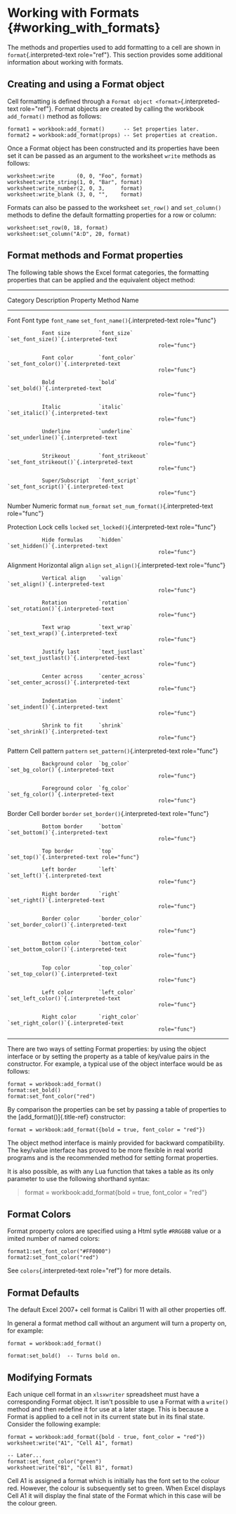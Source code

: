 Working with Formats {#working_with_formats}
====================

The methods and properties used to add formatting to a cell are shown in
`format`{.interpreted-text role="ref"}. This section provides some
additional information about working with formats.

Creating and using a Format object
----------------------------------

Cell formatting is defined through a
`Format object <format>`{.interpreted-text role="ref"}. Format objects
are created by calling the workbook `add_format()` method as follows:

    format1 = workbook:add_format()      -- Set properties later.
    format2 = workbook:add_format(props) -- Set properties at creation.

Once a Format object has been constructed and its properties have been
set it can be passed as an argument to the worksheet `write` methods as
follows:

    worksheet:write       (0, 0, "Foo", format)
    worksheet:write_string(1, 0, "Bar", format)
    worksheet:write_number(2, 0, 3,     format)
    worksheet:write_blank (3, 0, "",    format)

Formats can also be passed to the worksheet `set_row()` and
`set_column()` methods to define the default formatting properties for a
row or column:

    worksheet:set_row(0, 18, format)
    worksheet:set_column("A:D", 20, format)

Format methods and Format properties
------------------------------------

The following table shows the Excel format categories, the formatting
properties that can be applied and the equivalent object method:

  --------------------------------------------------------------------------------------------
  Category     Description       Property           Method Name
  ------------ ----------------- ------------------ ------------------------------------------
  Font         Font type         `font_name`        `set_font_name()`{.interpreted-text
                                                    role="func"}

               Font size         `font_size`        `set_font_size()`{.interpreted-text
                                                    role="func"}

               Font color        `font_color`       `set_font_color()`{.interpreted-text
                                                    role="func"}

               Bold              `bold`             `set_bold()`{.interpreted-text
                                                    role="func"}

               Italic            `italic`           `set_italic()`{.interpreted-text
                                                    role="func"}

               Underline         `underline`        `set_underline()`{.interpreted-text
                                                    role="func"}

               Strikeout         `font_strikeout`   `set_font_strikeout()`{.interpreted-text
                                                    role="func"}

               Super/Subscript   `font_script`      `set_font_script()`{.interpreted-text
                                                    role="func"}

  Number       Numeric format    `num_format`       `set_num_format()`{.interpreted-text
                                                    role="func"}

  Protection   Lock cells        `locked`           `set_locked()`{.interpreted-text
                                                    role="func"}

               Hide formulas     `hidden`           `set_hidden()`{.interpreted-text
                                                    role="func"}

  Alignment    Horizontal align  `align`            `set_align()`{.interpreted-text
                                                    role="func"}

               Vertical align    `valign`           `set_align()`{.interpreted-text
                                                    role="func"}

               Rotation          `rotation`         `set_rotation()`{.interpreted-text
                                                    role="func"}

               Text wrap         `text_wrap`        `set_text_wrap()`{.interpreted-text
                                                    role="func"}

               Justify last      `text_justlast`    `set_text_justlast()`{.interpreted-text
                                                    role="func"}

               Center across     `center_across`    `set_center_across()`{.interpreted-text
                                                    role="func"}

               Indentation       `indent`           `set_indent()`{.interpreted-text
                                                    role="func"}

               Shrink to fit     `shrink`           `set_shrink()`{.interpreted-text
                                                    role="func"}

  Pattern      Cell pattern      `pattern`          `set_pattern()`{.interpreted-text
                                                    role="func"}

               Background color  `bg_color`         `set_bg_color()`{.interpreted-text
                                                    role="func"}

               Foreground color  `fg_color`         `set_fg_color()`{.interpreted-text
                                                    role="func"}

  Border       Cell border       `border`           `set_border()`{.interpreted-text
                                                    role="func"}

               Bottom border     `bottom`           `set_bottom()`{.interpreted-text
                                                    role="func"}

               Top border        `top`              `set_top()`{.interpreted-text role="func"}

               Left border       `left`             `set_left()`{.interpreted-text
                                                    role="func"}

               Right border      `right`            `set_right()`{.interpreted-text
                                                    role="func"}

               Border color      `border_color`     `set_border_color()`{.interpreted-text
                                                    role="func"}

               Bottom color      `bottom_color`     `set_bottom_color()`{.interpreted-text
                                                    role="func"}

               Top color         `top_color`        `set_top_color()`{.interpreted-text
                                                    role="func"}

               Left color        `left_color`       `set_left_color()`{.interpreted-text
                                                    role="func"}

               Right color       `right_color`      `set_right_color()`{.interpreted-text
                                                    role="func"}
  --------------------------------------------------------------------------------------------

There are two ways of setting Format properties: by using the object
interface or by setting the property as a table of key/value pairs in
the constructor. For example, a typical use of the object interface
would be as follows:

    format = workbook:add_format()
    format:set_bold()
    format:set_font_color("red")

By comparison the properties can be set by passing a table of properties
to the [add\_format()]{.title-ref} constructor:

    format = workbook:add_format({bold = true, font_color = "red"})

The object method interface is mainly provided for backward
compatibility. The key/value interface has proved to be more flexible in
real world programs and is the recommended method for setting format
properties.

It is also possible, as with any Lua function that takes a table as its
only parameter to use the following shorthand syntax:

> format = workbook:add\_format{bold = true, font\_color = \"red\"}

Format Colors
-------------

Format property colors are specified using a Html sytle `#RRGGBB` value
or a imited number of named colors:

    format1:set_font_color("#FF0000")
    format2:set_font_color("red")

See `colors`{.interpreted-text role="ref"} for more details.

Format Defaults
---------------

The default Excel 2007+ cell format is Calibri 11 with all other
properties off.

In general a format method call without an argument will turn a property
on, for example:

    format = workbook:add_format()

    format:set_bold()  -- Turns bold on.

Modifying Formats
-----------------

Each unique cell format in an `xlsxwriter` spreadsheet must have a
corresponding Format object. It isn\'t possible to use a Format with a
`write()` method and then redefine it for use at a later stage. This is
because a Format is applied to a cell not in its current state but in
its final state. Consider the following example:

    format = workbook:add_format({bold - true, font_color = "red"})
    worksheet:write("A1", "Cell A1", format)

    -- Later...
    format:set_font_color("green")
    worksheet:write("B1", "Cell B1", format)

Cell A1 is assigned a format which is initially has the font set to the
colour red. However, the colour is subsequently set to green. When Excel
displays Cell A1 it will display the final state of the Format which in
this case will be the colour green.
